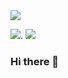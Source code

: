 <img src="https://capsule-render.vercel.app/api?type=slice&color=timeGradient&height=200&section=header&text=SUNJIHEE&fontSize=90" />

<img src="https://img.shields.io/badge/Python-3776AB?style=flat-square&logo=python&logoColor=white"/>. <img src="https://img.shields.io/badge/MySQL-4479A1?style=flat-square&logo=python&logoColor=white"/>

### Hi there 👋

<!--
**SUNJIHEE/SUNJIHEE** is a ✨ _special_ ✨ repository because its `README.md` (this file) appears on your GitHub profile.

Here are some ideas to get you started:

- 🔭 I’m currently working on ...
- 🌱 I’m currently learning ...
- 👯 I’m looking to collaborate on ...
- 🤔 I’m looking for help with ...
- 💬 Ask me about ...
- 📫 How to reach me: ...
- 😄 Pronouns: ...
- ⚡ Fun fact: ...
-->
